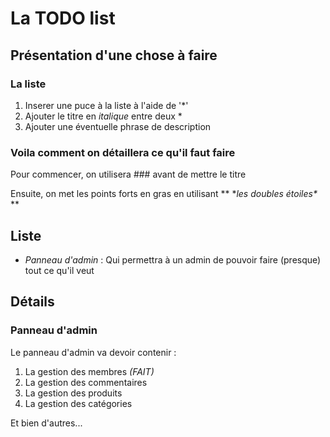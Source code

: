 # La TODO list 
## Présentation d'une chose à faire
### La liste

1. Inserer une puce à la liste à l'aide de '\*'
2. Ajouter le titre en *italique* entre deux \*
3. Ajouter une éventuelle phrase de description

### Voila comment on détaillera ce qu'il faut faire

Pour commencer, on utilisera ### avant de mettre le titre

Ensuite, on met les points forts en gras en utilisant ** \**les doubles étoiles\** **

## Liste

* *Panneau d'admin* : Qui permettra à un admin de pouvoir faire (presque) tout ce qu'il veut

## Détails

### Panneau d'admin

Le panneau d'admin va devoir contenir :

1. La gestion des membres *(FAIT)*
2. La gestion des commentaires
3. La gestion des produits
4. La gestion des catégories

Et bien d'autres...
